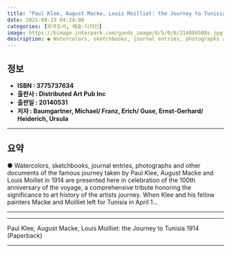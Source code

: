 ```yaml
---
title: "Paul Klee, August Macke, Louis Moilliet: the Journey to Tunisia 1914 (Paperback)"
date: 2021-09-19 04:24:08
categories: [외국도서, 예술-디자인]
image: https://bimage.interpark.com/goods_image/6/5/0/8/214086508s.jpg
description: ● Watercolors, sketchbooks, journal entries, photographs and other documents of the famous journey taken by Paul Klee, August Macke and Louis Moillet in 1914 a
---
```


## **정보**

- **ISBN : 3775737634**
- **출판사 : Distributed Art Pub Inc**
- **출판일 : 20140531**
- **저자 : Baumgartner, Michael/ Franz, Erich/ Guse, Ernst-Gerhard/ Heiderich, Ursula**

------



## **요약**

●  Watercolors, sketchbooks, journal entries, photographs and other documents of the famous journey taken by Paul Klee, August Macke and Louis Moillet in 1914 are presented here in celebration of the 100th anniversary of the voyage, a comprehensive tribute honoring the significance to art history of the artists journey. When Klee and his fellow painters Macke and Moilliet left for Tunisia in April 1...

------



------


Paul Klee, August Macke, Louis Moilliet: the Journey to Tunisia 1914 (Paperback) 

------


